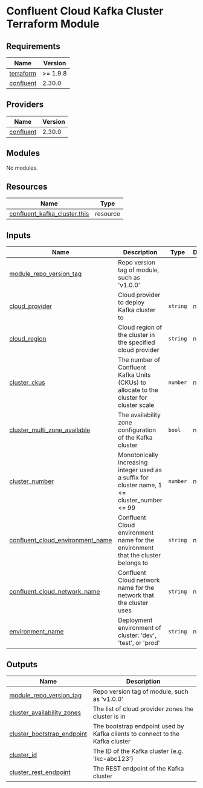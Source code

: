 # Confluent Cloud Kafka Cluster Terraform Module
<!-- BEGIN_TF_DOCS -->
## Requirements

| Name | Version |
|------|---------|
| <a name="requirement_terraform"></a> [terraform](#requirement\_terraform) | >= 1.9.8 |
| <a name="requirement_confluent"></a> [confluent](#requirement\_confluent) | 2.30.0 |

## Providers

| Name | Version |
|------|---------|
| <a name="provider_confluent"></a> [confluent](#provider\_confluent) | 2.30.0 |

## Modules

No modules.

## Resources

| Name | Type |
|------|------|
| [confluent_kafka_cluster.this](https://registry.terraform.io/providers/confluentinc/confluent/2.30.0/docs/resources/kafka_cluster) | resource |

## Inputs

| Name | Description | Type | Default | Required |
|------|-------------|------|---------|:--------:|
| <a name="module_repo_version_tag"></a> [module\_repo\_version\_tag](#input\_module\_repo\_version\_tag) | Repo version tag of module, such as 'v1.0.0' |
| <a name="input_cloud_provider"></a> [cloud\_provider](#input\_cloud\_provider) | Cloud provider to deploy Kafka cluster to | `string` | n/a | yes |
| <a name="input_cloud_region"></a> [cloud\_region](#input\_cloud\_region) | Cloud region of the cluster in the specified cloud provider | `string` | n/a | yes |
| <a name="input_cluster_ckus"></a> [cluster\_ckus](#input\_cluster\_ckus) | The number of Confluent Kafka Units (CKUs) to allocate to the cluster for cluster scale | `number` | n/a | yes |
| <a name="input_cluster_multi_zone_available"></a> [cluster\_multi\_zone\_available](#input\_cluster\_multi\_zone\_available) | The availability zone configuration of the Kafka cluster | `bool` | n/a | yes |
| <a name="input_cluster_number"></a> [cluster\_number](#input\_cluster\_number) | Monotonically increasing integer used as a suffix for cluster name, 1 <= cluster\_number <= 99 | `number` | n/a | yes |
| <a name="input_confluent_cloud_environment_name"></a> [confluent\_cloud\_environment\_name](#input\_confluent\_cloud\_environment\_name) | Confluent Cloud environment name for the environment that the cluster belongs to | `string` | n/a | yes |
| <a name="input_confluent_cloud_network_name"></a> [confluent\_cloud\_network\_name](#input\_confluent\_cloud\_network\_name) | Confluent Cloud network name for the network that the cluster uses | `string` | n/a | yes |
| <a name="input_environment_name"></a> [environment\_name](#input\_environment\_name) | Deployment environment of cluster: 'dev', 'test', or 'prod' | `string` | n/a | yes |

## Outputs

| Name | Description |
|------|-------------|
| <a name="module_repo_version_tag"></a> [module\_repo\_version\_tag](#output\_module\_repo\_version\_tag) | Repo version tag of module, such as 'v1.0.0' |
| <a name="output_cluster_availability_zones"></a> [cluster\_availability\_zones](#output\_cluster\_availability\_zones) | The list of cloud provider zones the cluster is in |
| <a name="output_cluster_bootstrap_endpoint"></a> [cluster\_bootstrap\_endpoint](#output\_cluster\_bootstrap\_endpoint) | The bootstrap endpoint used by Kafka clients to connect to the Kafka cluster |
| <a name="output_cluster_id"></a> [cluster\_id](#output\_cluster\_id) | The ID of the Kafka cluster (e.g. 'lkc-abc123') |
| <a name="output_cluster_rest_endpoint"></a> [cluster\_rest\_endpoint](#output\_cluster\_rest\_endpoint) | The REST endpoint of the Kafka cluster |
<!-- END_TF_DOCS -->